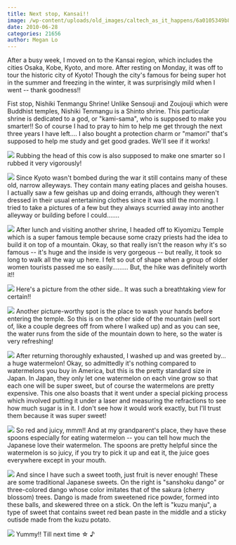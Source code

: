 ```yaml
---
title: Next stop, Kansai!!
image: /wp-content/uploads/old_images/caltech_as_it_happens/6a0105349b8251970b013484ec4016970c.jpg
date: 2010-06-28
categories: 21656
author: Megan Lo
---
```


After a busy week, I moved on to the Kansai region, which includes the cities Osaka, Kobe, Kyoto, and more. After resting on Monday, it was off to tour the historic city of Kyoto! Though the city's famous for being super hot in the summer and freezing in the winter, it was surprisingly mild when I went -- thank goodness!!

Fist stop, Nishiki Tenmangu Shrine! Unlike Sensouji and Zoujouji which were Buddhist temples, Nishiki Tenmangu is a Shinto shrine. This particular shrine is dedicated to a god, or "kami-sama", who is supposed to make you smarter!! So of course I had to pray to him to help me get through the next three years I have left.... I also bought a protection charm or "mamori" that's supposed to help me study and get good grades. We'll see if it works!


![](/old_images/caltech_as_it_happens/6a0105349b8251970b0133f1c59346970b.jpg)
Rubbing the head of this cow is also supposed to make one smarter so I rubbed it very vigorously!


![](/old_images/caltech_as_it_happens/6a0105349b8251970b013484ec4c19970c.jpg)
Since Kyoto wasn't bombed during the war it still contains many of these old, narrow alleyways. They contain many eating places and geisha houses. I actually saw a few geishas up and doing errands, although they weren't dressed in their usual entertaining clothes since it was still the morning. I tried to take a pictures of a few but they always scurried away into another alleyway or building before I could.......


![](/old_images/caltech_as_it_happens/6a0105349b8251970b013484ec4fe0970c.jpg)
After lunch and visiting another shrine, I headed off to Kiyomizu Temple which is a super famous temple because some crazy priests had the idea to build it on top of a mountain. Okay, so that really isn't the reason why it's so famous -- it's huge and the inside is very gorgeous -- but really, it took so long to walk all the way up here. I felt so out of shape when a group of older women tourists passed me so easily......... But, the hike was definitely worth it!!


![](/old_images/caltech_as_it_happens/6a0105349b8251970b013484ec54af970c.jpg)
Here's a picture from the other side.. It was such a breathtaking view for certain!!


![](/old_images/caltech_as_it_happens/6a0105349b8251970b0133f1c5a24f970b.jpg)
Another picture-worthy spot is the place to wash your hands before entering the temple. So this is on the other side of the mountain (well sort of, like a couple degrees off from where I walked up) and as you can see, the water runs from the side of the mountain down to here, so the water is very refreshing!


![](/old_images/caltech_as_it_happens/6a0105349b8251970b0133f1c5a697970b.jpg)
After returning thoroughly exhausted, I washed up and was greeted by... a huge watermelon! Okay, so admittedly it's nothing compared to watermelons you buy in America, but this is the pretty standard size in Japan. In Japan, they only let one watermelon on each vine grow so that each one will be super sweet, but of course the watermelons are pretty expensive. This one also boasts that it went under a special picking process which involved putting it under a laser and measuring the refractions to see how much sugar is in it. I don't see how it would work exactly, but I'll trust them because it was super sweet!


![](/old_images/caltech_as_it_happens/6a0105349b8251970b0133f1c5acc9970b.jpg)
So red and juicy, mmm!! And at my grandparent's place, they have these spoons especially for eating watermelon -- you can tell how much the Japanese love their watermelon. The spoons are pretty helpful since the watermelon is so juicy, if you try to pick it up and eat it, the juice goes everywhere except in your mouth.


![](/old_images/caltech_as_it_happens/6a0105349b8251970b013484ec68d8970c.jpg)
And since I have such a sweet tooth, just fruit is never enough! These are some traditional Japanese sweets. On the right is "sanshoku dango" or three-colored dango whose color imitates that of the sakura (cherry blossom) trees. Dango is made from sweetened rice powder, formed into these balls, and skewered three on a stick. On the left is "kuzu manju", a type of sweet that contains sweet red bean paste in the middle and a sticky outisde made from the kuzu potato.


![](/old_images/caltech_as_it_happens/6a0105349b8251970b013484ec6ceb970c.jpg)
Yummy!! Till next time ☆ ♪
